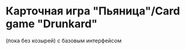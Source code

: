 Карточная игра "Пьяница"/Card game "Drunkard"
===========================
(пока без козырей) с базовым интерфейсом
